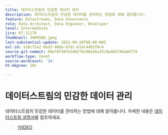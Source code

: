 ```yaml
---
title: 데이터스트림의 민감한 데이터 관리
description: 데이터스트림의 민감한 데이터를 관리하는 방법에 대해 알아봅니다.
feature: Datastreams, Data Governance
role: Data Architect, Data Engineer, Developer
level: Intermediate
jira: KT-11176
thumbnail: 3409588.jpeg
last-substantial-update: 2022-09-28T00:00:00Z
exl-id: a10c72a2-8ed3-40da-bfdc-b1dc4492f8c4
source-git-commit: 00ef0f40fb3d82f0c06428a35c0e402f46ab6774
workflow-type: tm+mt
source-wordcount: '34'
ht-degree: 26%

---
```


# 데이터스트림의 민감한 데이터 관리

데이터스트림의 민감한 데이터를 관리하는 방법에 대해 알아봅니다.  자세한 내용은 [데이터스트림 설명서](https://experienceleague.adobe.com/docs/experience-platform/edge/datastreams/overview.html?lang=ko-KR)를 참조하세요.

>[!VIDEO](https://video.tv.adobe.com/v/3409588/?learn=on)
